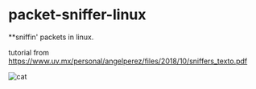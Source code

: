 # packet-sniffer-linux
**sniffin' packets in linux.

tutorial from https://www.uv.mx/personal/angelperez/files/2018/10/sniffers_texto.pdf

![cat](https://user-images.githubusercontent.com/81663980/182435501-12bb846b-b030-4acd-9172-bb00f6781264.gif)
